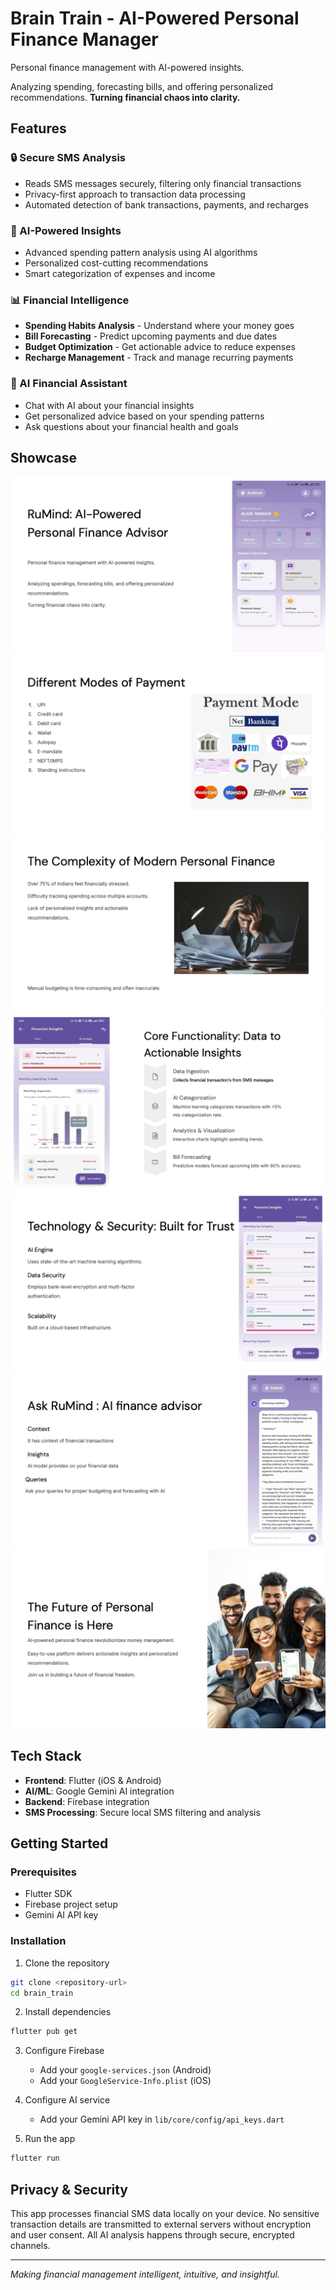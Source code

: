 # Brain Train - AI-Powered Personal Finance Manager

Personal finance management with AI-powered insights.

Analyzing spending, forecasting bills, and offering personalized recommendations.
**Turning financial chaos into clarity.**

## Features

### 🔒 Secure SMS Analysis
- Reads SMS messages securely, filtering only financial transactions
- Privacy-first approach to transaction data processing
- Automated detection of bank transactions, payments, and recharges

### 🧠 AI-Powered Insights
- Advanced spending pattern analysis using AI algorithms
- Personalized cost-cutting recommendations
- Smart categorization of expenses and income

### 📊 Financial Intelligence
- **Spending Habits Analysis** - Understand where your money goes
- **Bill Forecasting** - Predict upcoming payments and due dates
- **Budget Optimization** - Get actionable advice to reduce expenses
- **Recharge Management** - Track and manage recurring payments

### 💬 AI Financial Assistant
- Chat with AI about your financial insights
- Get personalized advice based on your spending patterns
- Ask questions about your financial health and goals

## Showcase

![Frame 1](assets/showcase/frame1.png)
![Frame 2](assets/showcase/frame2.png)
![Frame 3](assets/showcase/frame3.png)
![Frame 4](assets/showcase/frame4.png)
![Frame 5](assets/showcase/frame5.png)
![Frame 6](assets/showcase/frame6.png)
![Frame 7](assets/showcase/frame7.png)

## Tech Stack

- **Frontend**: Flutter (iOS & Android)
- **AI/ML**: Google Gemini AI integration
- **Backend**: Firebase integration
- **SMS Processing**: Secure local SMS filtering and analysis

## Getting Started

### Prerequisites
- Flutter SDK
- Firebase project setup
- Gemini AI API key

### Installation

1. Clone the repository
```bash
git clone <repository-url>
cd brain_train
```

2. Install dependencies
```bash
flutter pub get
```

3. Configure Firebase
   - Add your `google-services.json` (Android)
   - Add your `GoogleService-Info.plist` (iOS)

4. Configure AI service
   - Add your Gemini API key in `lib/core/config/api_keys.dart`

5. Run the app
```bash
flutter run
```

## Privacy & Security

This app processes financial SMS data locally on your device. No sensitive transaction details are transmitted to external servers without encryption and user consent. All AI analysis happens through secure, encrypted channels.

---

*Making financial management intelligent, intuitive, and insightful.*
